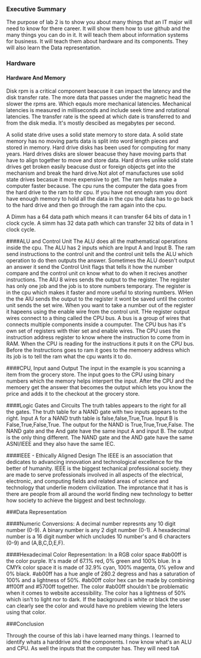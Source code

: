 ### Executive Summary
The purpose of lab 2 is to show you about many things that an IT major will need to know for there career. It will show them how to use github and the many things you can do in it. It will teach them about information systems for business. It will teach them about hardware and its components. They will also learn the Data representation.


### Hardware
#### Hardware And Memory
Disk rpm is a critical component beacuse it can impact the latency and the disk transfer rate. The more data that passes under the magnetic head the slower the rpms are.
Which eqauls more mechanical latencies. Mechanical latencies is measured in milliseconds and include seek time and rotational latencies. The transfer rate is the speed at which date is transferred to and from the disk media.
It's mostly descibed as megabytes per second.

A solid state drive uses a solid state memory to store data. A solid state memory has no moving parts data is split into word length pieces and stored in memory. Hard drive disks has been used for computing for many years. Hard drives disks are slower beacuse they have moving parts that have to align together to move and store data. Hard drives unlike solid state drives get broken easily beacuse dust or foreign objects get into the mechanism and break the hard drive.Not alot of manufactures use solid state drives becasue it more expensive to get.
The ram helps make a computer faster because. The cpu runs the computer the data goes from the hard drive to the ram to thr cpu. If you have not enough ram you dont have enough memory to hold all the data in the cpu the data has to go back to the hard drive and then go through the ram again into the cpu.

A Dimm has a 64 data path which means it can transfer 64 bits of data in 1 clock cycle. A simm has 32 data path which can transfer 32 bits of data in 1 clock cycle.

####ALU and Control Unit
The ALU does all the mathematical operations inside the cpu. The ALU has 2 inputs which are Input A and Input B. The ram send instructions to the control unit and the control unit tells the ALU which operation to do then outputs the answer. Sometimes the ALU doesn't output an answer it send the Control Unit flags that tells it how the number compare and the control unit cn know what to do when it recives another instructions. The AlU 8 wires sends the output to the register. The register has only one job and the job is to store numbers temporary. The register is in the cpu which makes it faster and more useful to storing numbers. WHen the the AlU sends the output to the register it wont be saved until the control unit sends the set wire. When you want to take a number out of the register it hapeens using the enable wire from the control unit. THe register output wires connect to a thing called the CPU bus. A bus is a group of wires that connects multiple components inside a coumputer. The CPU bus has it's own set of registers with thier set and enable wires. The CPU uses the instruction address register to know where the instruction to come from in RAM. When the CPU is reading for the instructions it puts it on the CPU bus. Before the Instructions goes to ram it goes to the memoery address which its job is to tell the ram what the cpu wants it to do.

####CPU, Input aand Output
The input in the example is you scanning a item from the grocery store. The input goes to the CPU using binary numbers which the memory helps interpert the input. After the CPU and the memoery get the answer that becomes the output which lets you know the price and adds it to the checkout at the grocery store.

####Logic Gates and Circuits
The truth tables appears to the right for all the gates. The truth table for a NAND gate with two inputs appears to the right. Input A for a NAND truth table is false,false,True,True. Input B is False,True,False,True. The output for the NAND is True,True,True,False. The NAND gate and the And gate have the same input A and input B. The output is the only thing different. The NAND gate and the AND gate have the same ASNI/IEEE and they also have the same IEC.

####IEEE - Ethically Aligned Design
The IEEE is an association that dedicates to advancing innovation and technological excellence for the better of humanity. IEEE is the biggest techanical professional society. they are made to serve professionals involved in all aspects of the electrical, electronic, and computing fields and related areas of science and technology that underlie modern civilization. The improtance that it has is there are people from all around the world finding new technology to better how society to achieve the biggest and best technology.

###Data Representation 

####Numeric Conversions:
A decimal number represnts any 10 digit number (0-9). A binary number is any 2 digit number (0-1). A hexadecimal number is a 16 digit number which uncludes 10 number's and 6 characters (0-9) and (A,B,C,D,E,F).

####Hexadecimal Color Representation:
In a RGB color space #ab00ff is the color purple. It's made of 67.1% red, 0% green and 100% blue. In a CMYk color space it is made of 32.9% cyan, 100% magenta, 0% yellow and 0% black. #ab00ff has a hue angle of 280.2 degress and has a saturation of 100% and a lightness of 50%. #ab00ff color hex can be made by combining #ff00ff and #5700ff together. 
The color #ab00ff shouldn't be problematic when it comes to website accessibility. The color has a lightness of 50% which isn't to light nor to dark. If the background is white or black the user can clearly see the color and would have no preblem viewing the leters using that color.


###Conclusion 

Through the course of this lab i have learned many things. I learned to identify whats a harddrive and the components. I now know what's an ALU and CPU. As well the inputs that the computer has. They will need toA

